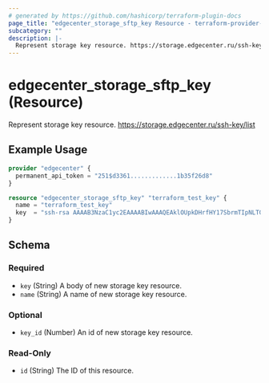 ```yaml
---
# generated by https://github.com/hashicorp/terraform-plugin-docs
page_title: "edgecenter_storage_sftp_key Resource - terraform-provider-edgecenter"
subcategory: ""
description: |-
  Represent storage key resource. https://storage.edgecenter.ru/ssh-key/list
---
```


# edgecenter_storage_sftp_key (Resource)

Represent storage key resource. https://storage.edgecenter.ru/ssh-key/list

## Example Usage

```terraform
provider "edgecenter" {
  permanent_api_token = "251$d3361.............1b35f26d8"
}

resource "edgecenter_storage_sftp_key" "terraform_test_key" {
  name = "terraform_test_key"
  key  = "ssh-rsa AAAAB3NzaC1yc2EAAAABIwAAAQEAklOUpkDHrfHY17SbrmTIpNLTGK9Tjom/BWDSUGPl+nafzlHDTYW7hdI4yZ5ew18JH4JW9jbhUFrviQzM7xlELEVf4h9lFX5QVkbPppSwg0cda3Pbv7kOdJ/MTyBlWXFCR+HAo3FXRitBqxiX1nKhXpHAZsMciLq8V6RjsNAQwdsdMFvSlVK/7XAt3FaoJoAsncM1Q9x5+3V0Ww68/eIFmb1zuUFljQJKprrX88XypNDvjYNby6vw/Pb0rwert/EnmZ+AW4OZPnTPI89ZPmVMLuayrD2cE86Z/il8b+gw3r3+1nKatmIkjn2so1d01QraTlMqVSsbxNrRFi9wrf+M7Q== schacon@mylaptop.local"
}
```

<!-- schema generated by tfplugindocs -->
## Schema

### Required

- `key` (String) A body of new storage key resource.
- `name` (String) A name of new storage key resource.

### Optional

- `key_id` (Number) An id of new storage key resource.

### Read-Only

- `id` (String) The ID of this resource.


